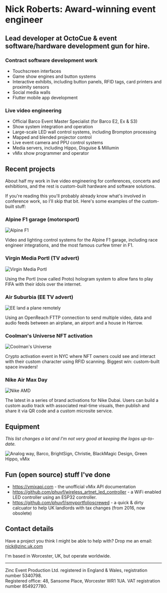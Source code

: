 # Nick Roberts: Award-winning event engineer

## Lead developer at OctoCue & event software/hardware development gun for hire.

### Contract software development work

- Touchscreen interfaces
- Game show engines and button systems
- Interactive exhibits, including button panels, RFID tags, card printers and proximity sensors
- Social media walls
- Flutter mobile app development

### Live video engineering

- Official Barco Event Master Specialist (for Barco E2, Ex & S3)
- Show system integration and operation
- Large-scale LED wall control systems, including Brompton processing
- Mapped and blended projector control
- Live event camera and PPU control systems
- Media servers, including Hippo, Disguise & Millumin
- vMix show programmer and operator

## Recent projects

About half my work in live video engineering for conferences, concerts and exhibitions, and the rest is custom-built hardware and software solutions.

If you're reading this you'll probably already know what's involved in conference work, so I'll skip that bit. Here's some examples of the custom-built stuff:

### Alpine F1 garage (motorsport)
![Alpine F1][alpine]

Video and lighting control systems for the Alpine F1 garage, including race engineer integrations, and the most famous curfew timer in F1.

### Virgin Media Portl (TV advert)
![Virgin Media Portl][virgin]

Using the Portl (now called Proto) hologram system to allow fans to play FIFA with their idols over the internet.

### Air Suburbia (EE TV advert)
![EE land a plane remotely][suburbia]

Using an OpenReach FTTP connection to send multiple video, data and audio feeds between an airplane, an airport and a house in Harrow. 

### Coolman's Universe NFT activation
![Coolman's Universe][coolman]

Crypto activation event in NYC where NFT owners could see and interact with their custom character using RFID scanning. Biggest win: custom-built space invaders!

### Nike Air Max Day
![Nike AMD][nike-amd]

The latest in a series of brand activations for Nike Dubai. Users can build a custom audio track with associated real-time visuals, then publish and share it via QR code and a custom microsite service.


## Equipment

*This list changes a lot and I'm not very good at keeping the logos up-to-date.*

![Analog way, Barco, BrightSign, Christie, BlackMagic Design, Green Hippo, vMix][equipment]

## Fun (open source) stuff I've done

- https://vmixapi.com - the unofficial vMix API documentation
- https://github.com/phuvf/wireless_artnet_led_controller - a WiFi enabled LED controller using an ESP32 controller.
- https://github.com/phuvf/ismyportfolioscrewed - a quick & dirty calcuator to help UK landlords with tax changes (from 2016, now obsolete)


## Contact details

Have a project you think I might be able to help with? Drop me an email: nick@zinc.uk.com

I'm based in Worcester, UK, but operate worldwide.

___
Zinc Event Production Ltd. registered in England & Wales, registration number 5340798.\
Registered office: 48, Sansome Place, Worcester WR1 1UA. VAT registration number 854927780.

[alpine]: https://zinc.uk.com/images/alpine.jpg
[virgin]: https://zinc.uk.com/images/virgin_portl.jpg
[suburbia]: https://zinc.uk.com/images/air_suburbia.jpg
[coolman]: https://zinc.uk.com/images/coolman.jpg
[nike-amd]: https://zinc.uk.com/images/nike-amd.jpg
[equipment]: https://zinc.uk.com/images/equipment_comp.png
[clients]: https://zinc.uk.com/images/clients_comp.png
[portfolio]: https://zinc.uk.com/Nick_Roberts_portfolio.pdf
